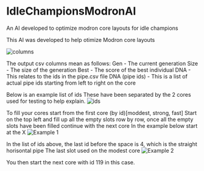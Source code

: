# IdleChampionsModronAI
An AI developed to optimize modron core layouts for idle champions

This AI was developed to help otimize Modron core layouts

![columns](https://user-images.githubusercontent.com/44996531/143289204-073a64ce-63e5-448a-9bac-42f382f568f5.png)

The output csv columns mean as follows:
  Gen - The current generation
  Size - The size of the generation
  Best - The score of the best individual
  DNA - This relates to the ids in the pipe.csv file
  DNA (pipe ids) - This is a list of actual pipe ids starting from left to right on the core
  
Below is an example list of ids
These have been separated by the 2 cores used for testing to help explain.
![ids](https://user-images.githubusercontent.com/44996531/143289834-797b7f70-5df6-49c5-91d6-254d3c5d7254.png)

To fill your cores start from the first core (by id)[moddest, strong, fast]
Start on the top left and fill up all the empty slots row by row, once all the empty slots have been filled continue with the next core
In the example below start at the X
![Example 1](https://user-images.githubusercontent.com/44996531/143290639-39a570aa-23a3-48a6-a4c8-97bc8d0b5ea7.png)

In the list of ids above, the last id before the space is 4, which is the straight horisontal pipe
The last slot used on the modest core
![Example 2](https://user-images.githubusercontent.com/44996531/143290948-48582682-9315-4caf-bc88-3eba0c0b57e3.png)

You then start the next core with id 119 in this case.


